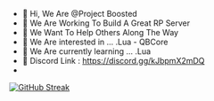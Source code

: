 - 👋 Hi, We Are @Project Boosted
- 👀 We Are Working To Build A Great RP Server
- 👀 We Want To Help Others Along The Way
- 👀 We Are interested in ... .Lua - QBCore
- 🌱 We Are currently learning ... .Lua
- 👀 Discord Link : https://discord.gg/kJbpmX2mDQ
- 
[![GitHub Streak](http://github-readme-streak-stats.herokuapp.com?user=Project-Boosted&theme=dark&hide_border=true&date_format=j%20M%5B%20Y%5D)](https://git.io/streak-stats)

<!---
Project-Boosted/Project-Boosted is a ✨ special ✨ repository because its `README.md` (this file) appears on your GitHub profile.
You can click the Preview link to take a look at your changes.
--->
